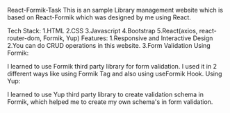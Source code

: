 React-Formik-Task
This is an sample Library management website which is based on React-Formik which was designed by me using React. 

Tech Stack:
1.HTML
2.CSS
3.Javascript
4.Bootstrap
5.React(axios, react-router-dom, Formik, Yup)
Features:
1.Responsive and Interactive Design
2.You can do CRUD operations in this website.
3.Form Validation
Using Formik:

I learned to use Formik third party library for form validation. I used it in 2 different ways like using Formik Tag and also using useFormik Hook.
Using Yup:

I learned to use Yup third party library to create validation schema in Formik, which helped me to create my own schema's in form validation.
